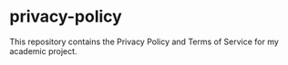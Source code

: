 # privacy-policy
This repository contains the Privacy Policy and Terms of Service for my academic project.
